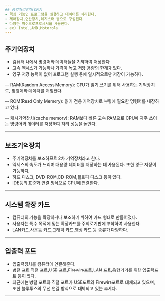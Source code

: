 ```yaml
---
## 중앙처리장치(CPU)
- 핵심 기능인 프로그램을 실행하고 데이터를 처리한다.
- 제어장치,연산장치,레지스터 등으로 구성된다.
- 다양한 마이크로프로세서를 사용한다.
- ex) Intel,AMD,Motorola
---
```

## 주기억장치
- 컴퓨터 내에서 명령어와 데이터들을 기억하여 저장한다.
- 고속 엑세스가 가능하나 가격이 높고 저장 용량의 한계가 있다.
- 영구 저장 능력이 없어 프로그램 실행 중에 일시적으로만 저장이 가능하다.

-- RAM(Random Access Memory): CPU가 읽기,쓰기를 위해 사용하는 기억장치로, 명령어와 데이터를 저장한다.

-- ROM(Read Only Memory): 읽기 전용 기억장치로 부팅에 필요한 명령어를 내장하고 있다.

-- 캐시기억장치(cache memory): RAM보다 빠른 고속 RAM으로 CPU에 자주 쓰이는 명령어와 데이터를 저장하여 처리 성능을 높인다.

---
## 보조기억장치
- 주기억장치를 보조하므로 2차 기억장치라고 한다.
- 엑세스의 속도가 느리며 대용량 데이터를 저장하는 데 사용된다. 또한 영구 저장이 가능하다.
- 하드 디스크, DVD-ROM,CD-ROM,플로피 디스크 등이 있다.
- IDE등의 표준화 연결 방식으로 CPU에 연결한다.
---
## 시스템 확장 카드
- 컴퓨터의 기능을 확장하거나 보조하기 위하여 카드 형태로 만들어졌다.
- 사용자는 특수 목적에 맞는 확장카드를 주회로기판에 부착하여 사용한다.
- LAN카드.사운듴 카드,그래픽 카드,영상 카드 등 종류가 다양하다.
---
## 입출력 포트
- 입출력장치를 컴퓨터에 연결해준다.
- 병렬 포트.직렬 포트,USB 포트,Firewire포트,LAN 포트,음향기기를 위한 입출력포트 등이 있다.
- 최근에는 병렬 포트와 직렬 포트가 USB포트와 Firewire포트로 대체되고 있으며, 또한 블루투스의 무선 연결 방식으로 대체되고 있는 추세다.
---
